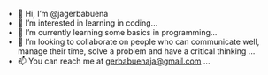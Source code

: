 - 👋 Hi, I’m @jagerbabuena
- 👀 I’m interested in learning in coding...
- 🌱 I’m currently learning some basics in programming...
- 💞️ I’m looking to collaborate on people who can communicate well, manage their time, solve a problem and have a critical thinking ...
- 📫 You can reach me at gerbabuenaja@gmail.com ...

<!---
jagerbabuena/jagerbabuena is a ✨ special ✨ repository because its `README.md` (this file) appears on your GitHub profile.
You can click the Preview link to take a look at your changes.
--->

